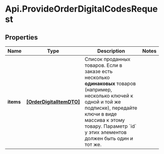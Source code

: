 # Api.ProvideOrderDigitalCodesRequest

## Properties

Name | Type | Description | Notes
------------ | ------------- | ------------- | -------------
**items** | [**[OrderDigitalItemDTO]**](OrderDigitalItemDTO.md) | Список проданных товаров.  Если в заказе есть несколько **одинаковых** товаров (например, несколько ключей к одной и той же подписке), передайте ключи в виде массива к этому товару. Параметр &#x60;id&#x60; у этих элементов должен быть один и тот же.  | 


